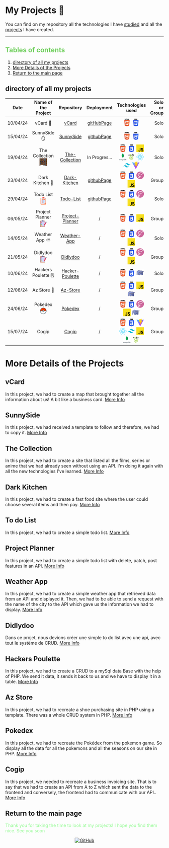 # My Projects 🎒

You can find on my repository all the technologies I have [studied](https://github.com/MJordanBecode/Becode/tree/main/Learning) and all the [projects](https://github.com/MJordanBecode/Becode/tree/main/project) I have created.

---

<h2 style="color: #73d061;">Tables of contents</h2>

1. [directory of all my projects](#directory-of-all-my-projects)
2. [More Details of the Projects](#more-details-of-the-projects)
3. [Return to the main page](#return-to-the-main-page)

## directory of all my projects

| Date     |                    Name of the Project                    |                                          Repository                                           |                           Deployment                            |                                                                                                                                                                                    Technologies used                                                                                                                                                                                    | Solo or Group |                     More Detail |
| -------- | :-------------------------------------------------------: | :-------------------------------------------------------------------------------------------: | :-------------------------------------------------------------: | :-------------------------------------------------------------------------------------------------------------------------------------------------------------------------------------------------------------------------------------------------------------------------------------------------------------------------------------------------------------------------------------: | ------------: | ------------------------------: |
| 10/04/24 |                          vCard 🪪                          |           [vCard](https://github.com/MJordanBecode/Becode/tree/main/project/v_card)           |      [gitHubPage](https://mjordanbecode.github.io/v_card/)      |                                                                                                                                                 ![html](assets/images/technologies/html.png) ![css](assets/images/technologies/css.png)                                                                                                                                                 |          Solo |            [Click here](#vcard) |
| 15/04/24 |                       SunnySide 🪞                        |    [SunnySide](https://github.com/MJordanBecode/Becode/tree/main/project/sunnyside-agency)    | [githubPage](https://mjordanbecode.github.io/sunnyside-agency/) |                                                                                                                                                 ![html](assets/images/technologies/html.png) ![css](assets/images/technologies/css.png)                                                                                                                                                 |          Solo |        [Click here](#sunnyside) |
| 19/04/24 |      The Collection ![](assets/images/escabeau.png)       | [The-Collection](https://github.com/MJordanBecode/Becode/tree/main/project/2.0.TheCollection) |                          In Progres...                          | ![html](assets/images/technologies/html.png) ![css](assets/images/technologies/css.png) ![js](assets/images/technologies/js.png) ![mongoDb](assets/images/technologies/mongoDb.png) ![nodeJs](assets/images/technologies/nodeJs.png) ![react](assets/images/technologies/react.png) ![tailwind](assets/images/technologies/tailwind.png) ![vite](assets/images/technologies/viteJs.png) |          Solo |   [Click here](#the-collection) |
| 23/04/24 |                      Dark Kitchen 🍔                      |    [Dark-Kitchen](https://github.com/MJordanBecode/Becode/tree/main/project/Dark-Kitchen)     |   [githubPage](https://mjordanbecode.github.io/Dark-Kitchen/)   |                                                                                                      ![html](assets/images/technologies/html.png) ![css](assets/images/technologies/css.png) ![sass](assets/images/technologies/sass.png) ![js](assets/images/technologies/js.png)                                                                                                      |         Group |     [Click here](#dark-kitchen) |
| 29/04/24 | Todo List ![](assets/images/liste-de-choses-a-faire.png)  |       [Todo-List](https://github.com/MJordanBecode/Becode/tree/main/project/To-do-list)       |    [githubPage](https://mjordanbecode.github.io/To-do-list/)    |                                                                                                      ![html](assets/images/technologies/html.png) ![css](assets/images/technologies/css.png) ![sass](assets/images/technologies/sass.png) ![js](assets/images/technologies/js.png)                                                                                                      |          Solo |        [Click here](#todo-list) |
| 06/05/24 |  Project Planner ![](assets/images/liste-de-taches.png)   |                [Project-Planner](https://github.com/Iliess-A/Project_Planner)                 |                                /                                |                                                                                                                            ![html](assets/images/technologies/html.png) ![css](assets/images/technologies/css.png) ![js](assets/images/technologies/js.png)                                                                                                                             |         Group |  [Click here](#project-planner) |
| 14/05/24 |                      Weather App ⛅                       |     [Weather-App](https://github.com/MJordanBecode/Becode/tree/main/project/Weather-app)      |                                /                                |                                                                                                      ![html](assets/images/technologies/html.png) ![css](assets/images/technologies/css.png) ![sass](assets/images/technologies/sass.png) ![js](assets/images/technologies/js.png)                                                                                                      |          Solo |      [Click here](#weather-app) |
| 21/05/24 |      Didlydoo ![](assets/images/liste-de-taches.png)      |                       [Didlydoo](https://github.com/Dj3y/didlydoo-app)                        |                                /                                |                                                                                                      ![html](assets/images/technologies/html.png) ![css](assets/images/technologies/css.png) ![sass](assets/images/technologies/sass.png) ![js](assets/images/technologies/js.png)                                                                                                      |         Group |         [Click here](#didlydoo) |
| 10/06/24 |                    Hackers Poulette 🗒️                    | [Hacker-Poulette](https://github.com/MJordanBecode/Becode/tree/main/project/Hackers_Poulette) |                                /                                |                                                                                                                           ![html](assets/images/technologies/html.png) ![css](assets/images/technologies/css.png) ![php](assets/images/technologies/php.png)                                                                                                                            |          Solo | [Click here](#hackers-poulette) |
| 12/06/24 |                        Az Store 👟                        |                       [Az-Store](https://github.com/nyxisnyx/az-store)                        |                                /                                |                                                                                                       ![html](assets/images/technologies/html.png) ![css](assets/images/technologies/css.png) ![js](assets/images/technologies/js.png) ![php](assets/images/technologies/php.png)                                                                                                       |         Group |         [Click here](#az-store) |
| 24/06/24 | Pokedex ![pokeball](assets/images/icons8-pokeball-24.png) |                      [Pokedex](https://github.com/Yourisrachid/Pokedex)                       |                                /                                |                                                                                ![html](assets/images/technologies/html.png) ![css](assets/images/technologies/css.png) ![sass](assets/images/technologies/sass.png) ![js](assets/images/technologies/js.png) ![php](assets/images/technologies/php.png)                                                                                 |         Group |          [Click here](#pokedex) |
| 15/07/24 |                           Cogip                           |                           [Cogip](https://github.com/manu-cj/cogip)                           |                                /                                | ![html](assets/images/technologies/html.png) ![css](assets/images/technologies/css.png) ![vite](assets/images/technologies/viteJs.png) ![react](assets/images/technologies/react.png) ![tailwind](assets/images/technologies/tailwind.png) ![js](assets/images/technologies/js.png) ![mongoDb](assets/images/technologies/mongoDb.png) ![nodeJs](assets/images/technologies/nodeJs.png) |         Group |            [Click here](#cogip) |

# More Details of the Projects

## vCard

In this project, we had to create a map that brought together all the information about us! A bit like a business card. [More Info]()

## SunnySide

In this project, we had received a template to follow and therefore, we had to copy it. [More Info]()

## The Collection

In this project, we had to create a site that listed all the films, series or anime that we had already seen without using an API. I'm doing it again with all the new technologies I've learned. [More Info]()

## Dark Kitchen

In this project, we had to create a fast food site where the user could choose several items and then pay. [More Info]()

## To do List

In this project, we had to create a simple todo list. [More Info]()

## Project Planner

In this project, we had to create a simple todo list with delete, patch, post features in an API. [More Info]()

## Weather App

In this project, we had to create a simple weather app that retrieved data from an API and displayed it. Then, we had to be able to send a request with the name of the city to the API which gave us the information we had to display. [More Info]()

## Didlydoo

Dans ce projet, nous devions créer une simple to do list avec une api, avec tout le système de CRUD. [More Info]()

## Hackers Poulette

In this project, we had to create a CRUD to a mySql data Base with the help of PHP. We send it data, it sends it back to us and we have to display it in a table. [More Info]()

## Az Store

In this project, we had to recreate a shoe purchasing site in PHP using a template. There was a whole CRUD system in PHP. [More Info]()

## Pokedex

In this project, we had to recreate the Pokédex from the pokemon game. So display all the data for all the pokemons and all the seasons on our site in PHP. [More Info]()

## Cogip

In this project, we needed to recreate a business invoicing site. That is to say that we had to create an API from A to Z which sent the data to the frontend and conversely, the frontend had to communicate with our API.. [More Info]()

## Return to the main page

<span style="color: #98FB98;">Thank you for taking the time to look at my projects! I hope you find them nice. See you soon</span>

<div align="center">
  
  [![GitHub](https://img.shields.io/badge/Main%20Page-green?style=for-the-badge&logo=github)](https://github.com/MJordanBecode)

</div>
